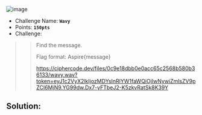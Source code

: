 ![image](https://user-images.githubusercontent.com/33517160/114102347-d25e9c00-98cf-11eb-9ffa-04b2b1e7a433.png)


- Challenge Name: **`Wavy`**
- Points: **`150pts`**
- Challenge:
>> Find the message.
>> 
>>Flag format: Aspire{message}
>>
>> https://ciphercode.dev/files/0c9e18dbb0e0acc65c2568b580b36133/wavy.wav?token=eyJ1c2VyX2lkIjozMDYsInRlYW1faWQiOjIwNywiZmlsZV9pZCI6MjN9.YG99dw.Dx7-yFTbeJ2-K5zkvRatSk8K39Y


## Solution:
